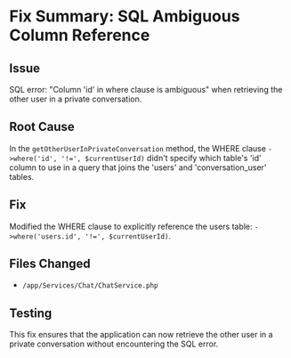 # Fix Summary: SQL Ambiguous Column Reference

## Issue
SQL error: "Column 'id' in where clause is ambiguous" when retrieving the other user in a private conversation.

## Root Cause
In the `getOtherUserInPrivateConversation` method, the WHERE clause `->where('id', '!=', $currentUserId)` didn't specify which table's 'id' column to use in a query that joins the 'users' and 'conversation_user' tables.

## Fix
Modified the WHERE clause to explicitly reference the users table: `->where('users.id', '!=', $currentUserId)`.

## Files Changed
- `/app/Services/Chat/ChatService.php`

## Testing
This fix ensures that the application can now retrieve the other user in a private conversation without encountering the SQL error.